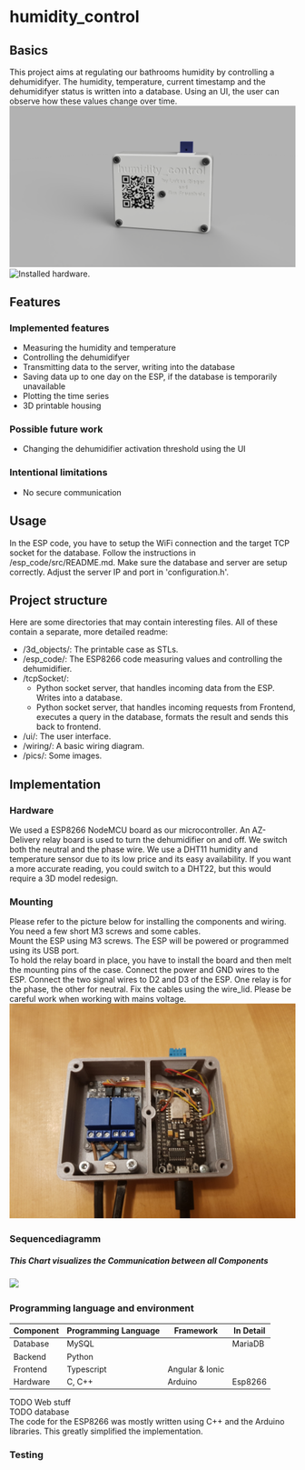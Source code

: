 # humidity_control

## Basics
This project aims at regulating our bathrooms humidity by controlling a dehumidifyer. 
The humidity, temperature, current timestamp and the dehumidifyer status is written into a database.
Using an UI, the user can observe how these values change over time.  
![Rendering of the physical hardware](./pics/case_rendering.PNG "Hardware rendering.")
![Installed hardware.](./pics/ttttt.jpg "Installed hardware.")


## Features
### Implemented features
* Measuring the humidity and temperature
* Controlling the dehumidifyer
* Transmitting data to the server, writing into the database
* Saving data up to one day on the ESP, if the database is temporarily unavailable
* Plotting the time series
* 3D printable housing
### Possible future work
* Changing the dehumidifier activation threshold using the UI
### Intentional limitations
* No secure communication


## Usage
In the ESP code, you have to setup the WiFi connection and the target TCP socket for the database. Follow the instructions in /esp_code/src/README.md.
Make sure the database and server are setup correctly. Adjust the server IP and port in 'configuration.h'.


## Project structure
Here are some directories that may contain interesting files. All of these contain a separate, more detailed readme:
* /3d_objects/: The printable case as STLs.
* /esp_code/: The ESP8266 code measuring values and controlling the dehumidifier.
* /tcpSocket/:
    - Python socket server, that handles incoming data from the ESP. Writes into a database.
    - Python socket server, that handles incoming requests from Frontend, executes a query in the database, formats the result and sends this back to frontend.
* /ui/: The user interface.
* /wiring/: A basic wiring diagram.
* /pics/: Some images.


## Implementation
### Hardware
We used a ESP8266 NodeMCU board as our microcontroller. An AZ-Delivery relay board is used to turn the dehumidifier on and off. We switch both the neutral and the phase wire. We use a DHT11 humidity and temperature sensor due to its low price and its easy availability. If you want a more accurate reading, you could switch to a DHT22, but this would require a 3D model redesign.  

### Mounting
Please refer to the picture below for installing the components and wiring. You need a few short M3 screws and some cables.  
Mount the ESP using M3 screws. The ESP will be powered or programmed using its USB port.  
To hold the relay board in place, you have to install the board and then melt the mounting pins of the case. Connect the power and GND wires to the ESP. Connect the two signal wires to D2 and D3 of the ESP. One relay is for the phase, the other for neutral. Fix the cables using the wire_lid. Please be careful work when working with mains voltage.  
![Installed hardware.](./pics/hum_control_open.jpg "Installed hardware.")

### Sequencediagramm

##### This Chart visualizes the Communication between all Components

[![](https://mermaid.ink/img/pako:eNqVU71uwjAQfhXLk1GTF_DA0NKqSF0gHbNc4wMiYhvs8xAh3r12cEqLAFEP1jn3_dyXxAfeWIVcco_7gKbBWQtrB7o2LK73oFvVUl9WaLx15XT6dPFIMoegTrVI5dgXk2JofaLeoQMKDsVkclP2GZotGiWZj7tG8BGvZkAgqNXoCfSuYJvMKxidVZNNB32WzjpJMrG_wKNkrfHoKJ3nhqzwUazDdMykEVlGWnmeJDQNer8KXdez-SCB6mYAduXFxLEqikP6lw2YNSrxYP7lmfk7_n9zDvgHY15L-easoWzyA1_jYCDuzVEtPhYBXS_uGu8TZIk-dHSplnCju2Qr6zRQHGvxl3HinPZx8YJrjPBWxX_6kHo1pw1qrLmMpQK3rXltjhEXdgoIX-OHsI7LFXQeCw6BbNWbhktyAUdQvhQZdfwG5-wYJQ)](https://mermaid.live/edit#pako:eNqVU71uwjAQfhXLk1GTF_DA0NKqSF0gHbNc4wMiYhvs8xAh3r12cEqLAFEP1jn3_dyXxAfeWIVcco_7gKbBWQtrB7o2LK73oFvVUl9WaLx15XT6dPFIMoegTrVI5dgXk2JofaLeoQMKDsVkclP2GZotGiWZj7tG8BGvZkAgqNXoCfSuYJvMKxidVZNNB32WzjpJMrG_wKNkrfHoKJ3nhqzwUazDdMykEVlGWnmeJDQNer8KXdez-SCB6mYAduXFxLEqikP6lw2YNSrxYP7lmfk7_n9zDvgHY15L-easoWzyA1_jYCDuzVEtPhYBXS_uGu8TZIk-dHSplnCju2Qr6zRQHGvxl3HinPZx8YJrjPBWxX_6kHo1pw1qrLmMpQK3rXltjhEXdgoIX-OHsI7LFXQeCw6BbNWbhktyAUdQvhQZdfwG5-wYJQ)

### Programming language and environment

| Component | Programming Language | Framework | In Detail 
| --- | ----------- | --------- | ------- |
| Database | MySQL | |MariaDB
| Backend | Python
| Frontend | Typescript | Angular & Ionic
| Hardware | C, C++ | Arduino |Esp8266

TODO Web stuff  
TODO database  
The code for the ESP8266 was mostly written using C++ and the Arduino libraries. This greatly simplified the implementation.  

### Testing

